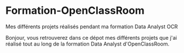 # Formation-OpenClassRoom
Mes différents projets réalisés pendant ma formation Data Analyst OCR

Bonjour, vous retrouverez dans ce dépot mes différents projets que j'ai réalisé tout au long de la formation Data Analyst d'OpenClassRoom.
